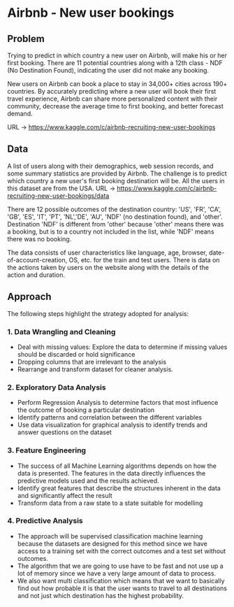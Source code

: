 # Airbnb - New user bookings

## Problem

Trying to predict in which country a new user on Airbnb, will make his or her first booking. There are 11 potential countries along with a 12th class - NDF (No Destination Found), indicating the user did not make any booking.

New users on Airbnb can book a place to stay in 34,000+ cities across 190+ countries. By accurately predicting where a new user will book their first travel experience, Airbnb can share more personalized content with their community, decrease the average time to first booking, and better forecast demand.

URL -> https://www.kaggle.com/c/airbnb-recruiting-new-user-bookings

## Data

A list of users along with their demographics, web session records, and some summary statistics are provided by Airbnb. The challenge is to predict which country a new user's first booking destination will be. All the users in this dataset are from the USA.
URL -> https://www.kaggle.com/c/airbnb-recruiting-new-user-bookings/data

There are 12 possible outcomes of the destination country: 'US', 'FR', 'CA', 'GB', 'ES', 'IT', 'PT', 'NL','DE', 'AU', 'NDF' (no destination found), and 'other'. Destination 'NDF' is different from 'other' because 'other' means there was a booking, but is to a country not included in the list, while 'NDF' means there was no booking. 

The data consists of user characteristics like language, age, browser, date-of-account-creation, OS, etc. for the train and test users. There is data on the actions taken by users on the website along with the details of the action and duration.

## Approach

The following steps highlight the strategy adopted for analysis:

### 1.	Data Wrangling and Cleaning

+ Deal with missing values: Explore the data to determine if missing values should be discarded or hold significance
+ Dropping columns that are irrelevant to the analysis
+ Rearrange and transform dataset for cleaner analysis.

### 2.	Exploratory Data Analysis
+ Perform Regression Analysis to determine factors that most influence the outcome of booking a particular destination
+ Identify patterns and correlation between the different variables
+ Use data visualization for graphical analysis to identify trends and answer questions on the dataset

### 3.	Feature Engineering
+	The success of all Machine Learning algorithms depends on how the data is presented. The features in the data directly influences the predictive models used and the results achieved.
+	Identify great features that describe the structures inherent in the data and significantly affect the result
+	Transform data from a raw state to a state suitable for modelling

### 4.	Predictive Analysis
+	The approach will be supervised classification machine learning because the datasets are designed for this method since we have access to a training set with the correct outcomes and a test set without outcomes. 
+	The algorithm that we are going to use have to be fast and not use up a lot of memory since we have a very large amount of data to process. 
+	We also want multi classification which means that we want to basically find out how probable it is that the user wants to travel to all destinations and not just which destination has the highest probability.
